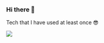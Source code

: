 ### Hi there 👋

<!--
**mini1115/mini1115** is a ✨ _special_ ✨ repository because its `README.md` (this file) appears on your GitHub profile.

Here are some ideas to get you started:

- 🔭 I’m currently working on ...
- 🌱 I’m currently learning ...
- 👯 I’m looking to collaborate on ...
- 🤔 I’m looking for help with ...
- 💬 Ask me about ...
- 📫 How to reach me: ...
- 😄 Pronouns: ...
- ⚡ Fun fact: ...
--> Tech that I have used at least once 😎
<img src="https://img.shields.io/badge/Python-3766AB?style=flat-square&logo=Python&logoColor=white"/></a>
